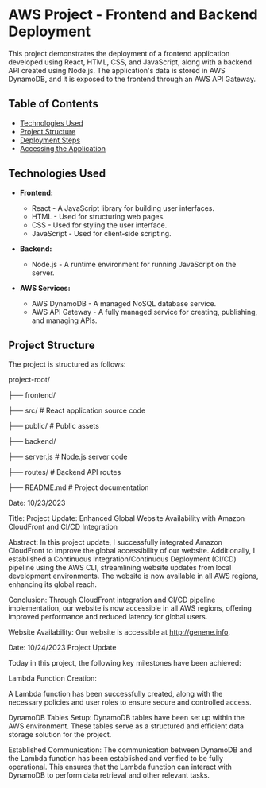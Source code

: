 # AWS Project - Frontend and Backend Deployment

This project demonstrates the deployment of a frontend application developed using React, HTML, CSS, and JavaScript, along with a backend API created using Node.js. The application's data is stored in AWS DynamoDB, and it is exposed to the frontend through an AWS API Gateway.

## Table of Contents

- [Technologies Used](#technologies-used)
- [Project Structure](#project-structure)
- [Deployment Steps](#deployment-steps)
- [Accessing the Application](#accessing-the-application)

## Technologies Used

- **Frontend:**
  - React - A JavaScript library for building user interfaces.
  - HTML - Used for structuring web pages.
  - CSS - Used for styling the user interface.
  - JavaScript - Used for client-side scripting.

- **Backend:**
  - Node.js - A runtime environment for running JavaScript on the server.

- **AWS Services:**
  - AWS DynamoDB - A managed NoSQL database service.
  - AWS API Gateway - A fully managed service for creating, publishing, and managing APIs.

## Project Structure

The project is structured as follows:

project-root/

├── frontend/

├── src/ # React application source code

├── public/ # Public assets


├── backend/

├── server.js # Node.js server code

├── routes/ # Backend API routes


├── README.md # Project documentation

Date: 10/23/2023

Title: Project Update: Enhanced Global Website Availability with Amazon CloudFront and CI/CD Integration

Abstract:
In this project update, I successfully integrated Amazon CloudFront to improve the global accessibility of our website. 
Additionally, I established a Continuous Integration/Continuous Deployment (CI/CD) pipeline using the AWS CLI, streamlining website updates from local development environments. 
The website is now available in all AWS regions, enhancing its global reach.

Conclusion:
Through CloudFront integration and CI/CD pipeline implementation, our website is now accessible in all AWS regions, 
offering improved performance and reduced latency for global users.

Website Availability:
Our website is accessible at http://genene.info.


Date: 10/24/2023
Project Update

Today in this project, the following key milestones have been achieved:

Lambda Function Creation:

A Lambda function has been successfully created, along with the necessary policies and user roles to ensure secure and controlled access.

DynamoDB Tables Setup:
DynamoDB tables have been set up within the AWS environment. 
These tables serve as a structured and efficient data storage solution for the project.

Established Communication:
The communication between DynamoDB and the Lambda function has been established and verified to be fully operational. 
This ensures that the Lambda function can interact with DynamoDB to perform data retrieval and other relevant tasks.